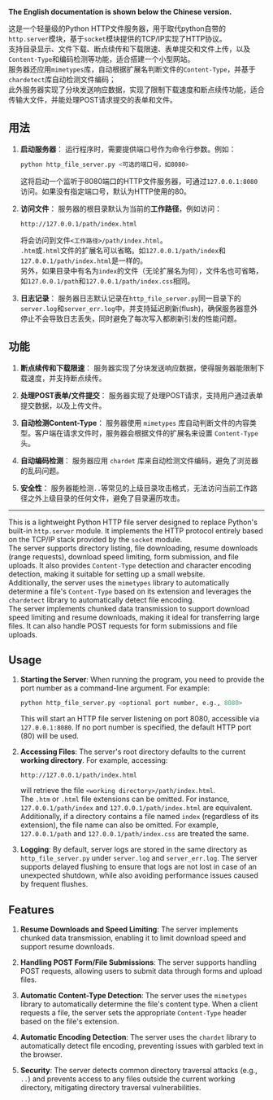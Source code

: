 **The English documentation is shown below the Chinese version.**

这是一个轻量级的Python HTTP文件服务器，用于取代python自带的`http.server`模块，基于`socket`模块提供的TCP/IP实现了HTTP协议。  
支持目录显示、文件下载、断点续传和下载限速、表单提交和文件上传，以及`Content-Type`和编码检测等功能，适合搭建一个小型网站。  
服务器还应用`mimetypes`库，自动根据扩展名判断文件的`Content-Type`，并基于`chardetect`库自动检测文件编码；  
此外服务器实现了分块发送响应数据，实现了限制下载速度和断点续传功能，适合传输大文件，并能处理POST请求提交的表单和文件。  

## 用法

1. **启动服务器**：
   运行程序时，需要提供端口号作为命令行参数。例如：
   ```bash
   python http_file_server.py <可选的端口号，如8080>
   ```
   这将启动一个监听于8080端口的HTTP文件服务器，可通过`127.0.0.1:8080`访问。如果没有指定端口号，默认为HTTP使用的80。

2. **访问文件**：
   服务器的根目录默认为当前的**工作路径**，例如访问：
   ```
   http://127.0.0.1/path/index.html
   ```
   将会访问到文件`<工作路径>/path/index.html`。  
   `.htm`或`.html`文件的扩展名可以省略。如`127.0.0.1/path/index`和`127.0.0.1/path/index.html`是一样的。  
   另外，如果目录中有名为`index`的文件（无论扩展名为何），文件名也可省略，如`127.0.0.1/path`和`127.0.0.1/path/index.css`相同。  

3. **日志记录**：
   服务器日志默认记录在`http_file_server.py`同一目录下的`server.log`和`server_err.log`中，并支持延迟刷新(flush)，确保服务器意外停止不会导致日志丢失，同时避免了每次写入都刷新引发的性能问题。  

## 功能

1. **断点续传和下载限速**：
   服务器实现了分块发送响应数据，使得服务器能限制下载速度，并支持断点续传。

2. **处理POST表单/文件提交**：
   服务器实现了处理POST请求，支持用户通过表单提交数据，以及上传文件。

3. **自动检测Content-Type**：
   服务器使用 `mimetypes` 库自动判断文件的内容类型。客户端在请求文件时，服务器会根据文件的扩展名来设置 `Content-Type` 头。

4. **自动编码检测**：
   服务器应用 `chardet` 库来自动检测文件编码，避免了浏览器的乱码问题。

5. **安全性**：
   服务器能检测`..`等常见的上级目录攻击格式，无法访问当前工作路径之外上级目录的任何文件，避免了目录遍历攻击。

---

This is a lightweight Python HTTP file server designed to replace Python's built-in `http.server` module. It implements the HTTP protocol entirely based on the TCP/IP stack provided by the `socket` module.  
The server supports directory listing, file downloading, resume downloads (range requests), download speed limiting, form submission, and file uploads. It also provides `Content-Type` detection and character encoding detection, making it suitable for setting up a small website.  
Additionally, the server uses the `mimetypes` library to automatically determine a file's `Content-Type` based on its extension and leverages the `chardetect` library to automatically detect file encoding.  
The server implements chunked data transmission to support download speed limiting and resume downloads, making it ideal for transferring large files. It can also handle POST requests for form submissions and file uploads.

## Usage

1. **Starting the Server**:
   When running the program, you need to provide the port number as a command-line argument. For example:
   ```bash
   python http_file_server.py <optional port number, e.g., 8080>
   ```
   This will start an HTTP file server listening on port 8080, accessible via `127.0.0.1:8080`. If no port number is specified, the default HTTP port (80) will be used.

2. **Accessing Files**:
   The server's root directory defaults to the current **working directory**. For example, accessing:
   ```
   http://127.0.0.1/path/index.html
   ```
   will retrieve the file `<working directory>/path/index.html`.  
   The `.htm` or `.html` file extensions can be omitted. For instance, `127.0.0.1/path/index` and `127.0.0.1/path/index.html` are equivalent.  
   Additionally, if a directory contains a file named `index` (regardless of its extension), the file name can also be omitted. For example, `127.0.0.1/path` and `127.0.0.1/path/index.css` are treated the same.

3. **Logging**:
   By default, server logs are stored in the same directory as `http_file_server.py` under `server.log` and `server_err.log`. The server supports delayed flushing to ensure that logs are not lost in case of an unexpected shutdown, while also avoiding performance issues caused by frequent flushes.

## Features

1. **Resume Downloads and Speed Limiting**:
   The server implements chunked data transmission, enabling it to limit download speed and support resume downloads.

2. **Handling POST Form/File Submissions**:
   The server supports handling POST requests, allowing users to submit data through forms and upload files.

3. **Automatic Content-Type Detection**:
   The server uses the `mimetypes` library to automatically determine the file's content type. When a client requests a file, the server sets the appropriate `Content-Type` header based on the file's extension.

4. **Automatic Encoding Detection**:
   The server uses the `chardet` library to automatically detect file encoding, preventing issues with garbled text in the browser.

5. **Security**:
   The server detects common directory traversal attacks (e.g., `..`) and prevents access to any files outside the current working directory, mitigating directory traversal vulnerabilities.
